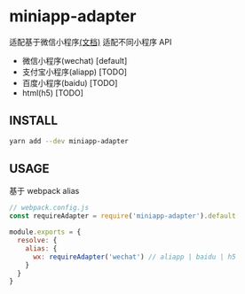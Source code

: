 # miniapp-adapter

适配基于微信小程序[(文档)](https://developers.weixin.qq.com/miniprogram/dev/api/)
适配不同小程序 API

* 微信小程序(wechat) [default]
* 支付宝小程序(aliapp) [TODO]
* 百度小程序(baidu) [TODO]
* html(h5) [TODO]

## INSTALL

```bash
yarn add --dev miniapp-adapter
```

## USAGE

基于 webpack alias

```js
// webpack.config.js
const requireAdapter = require('miniapp-adapter').default

module.exports = {
  resolve: {
    alias: {
      wx: requireAdapter('wechat') // aliapp | baidu | h5
    }
  }
}
```
